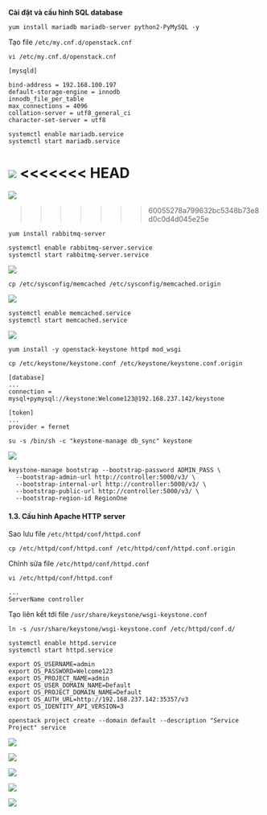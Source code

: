 **Cài đặt và cấu hình SQL database**

```
yum install mariadb mariadb-server python2-PyMySQL -y
```

Tạo file `/etc/my.cnf.d/openstack.cnf`

```
vi /etc/my.cnf.d/openstack.cnf
```

```
[mysqld]

bind-address = 192.168.100.197
default-storage-engine = innodb
innodb_file_per_table
max_connections = 4096
collation-server = utf8_general_ci
character-set-server = utf8
```

```
systemctl enable mariadb.service
systemctl start mariadb.service
```

![](./Image/1.png)
<<<<<<< HEAD
=======

![](./Image/2.png)
>>>>>>> 60055278a799632bc5348b73e8d0c0d4d045e25e


```
yum install rabbitmq-server
```

```
systemctl enable rabbitmq-server.service
systemctl start rabbitmq-server.service
```
![](./Image/3.png)

```
cp /etc/sysconfig/memcached /etc/sysconfig/memcached.origin
```
![](./Image/4.png)


```
systemctl enable memcached.service
systemctl start memcached.service
```

![](./Image/5.png)

```
yum install -y openstack-keystone httpd mod_wsgi
```

```
cp /etc/keystone/keystone.conf /etc/keystone/keystone.conf.origin
```

```
[database]
...
connection = mysql+pymysql://keystone:Welcome123@192.168.237.142/keystone

[token]
...
provider = fernet
```

```
su -s /bin/sh -c "keystone-manage db_sync" keystone
```

![](./Image/6.png)
```
keystone-manage bootstrap --bootstrap-password ADMIN_PASS \
  --bootstrap-admin-url http://controller:5000/v3/ \
  --bootstrap-internal-url http://controller:5000/v3/ \
  --bootstrap-public-url http://controller:5000/v3/ \
  --bootstrap-region-id RegionOne
```

#### 1.3. Cấu hình Apache HTTP server

 Sao lưu file `/etc/httpd/conf/httpd.conf`

```
cp /etc/httpd/conf/httpd.conf /etc/httpd/conf/httpd.conf.origin
```

Chỉnh sửa file `/etc/httpd/conf/httpd.conf`

```
vi /etc/httpd/conf/httpd.conf

...
ServerName controller
```

Tạo liên kết tới file `/usr/share/keystone/wsgi-keystone.conf`

```
ln -s /usr/share/keystone/wsgi-keystone.conf /etc/httpd/conf.d/
```

```
systemctl enable httpd.service
systemctl start httpd.service
```

```
export OS_USERNAME=admin
export OS_PASSWORD=Welcome123
export OS_PROJECT_NAME=admin
export OS_USER_DOMAIN_NAME=Default
export OS_PROJECT_DOMAIN_NAME=Default
export OS_AUTH_URL=http://192.168.237.142:35357/v3
export OS_IDENTITY_API_VERSION=3
```

```
openstack project create --domain default --description "Service Project" service
```

![](./Image/7.png)

![](./Image/8.png)

![](./Image/9.png)

![](./Image/10.png)

![](./Image/11.png)
